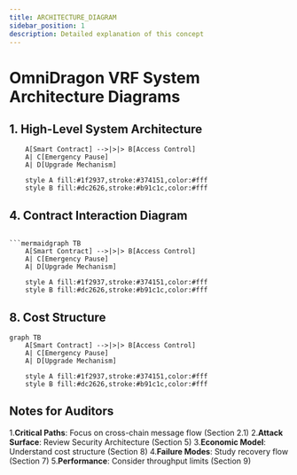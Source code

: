 ```yaml
---
title: ARCHITECTURE_DIAGRAM
sidebar_position: 1
description: Detailed explanation of this concept
---
```

# OmniDragon VRF System Architecture Diagrams

## 1. High-Level System Architecture

```mermaidgraph TB
    A[Smart Contract] -->|>|> B[Access Control]
    A| C[Emergency Pause]
    A| D[Upgrade Mechanism]
    
    style A fill:#1f2937,stroke:#374151,color:#fff
    style B fill:#dc2626,stroke:#b91c1c,color:#fff
```

## 4. Contract Interaction Diagram
```

```mermaidgraph TB
    A[Smart Contract] -->|>|> B[Access Control]
    A| C[Emergency Pause]
    A| D[Upgrade Mechanism]
    
    style A fill:#1f2937,stroke:#374151,color:#fff
    style B fill:#dc2626,stroke:#b91c1c,color:#fff
```

## 8. Cost Structure

```mermaid
graph TB
    A[Smart Contract] -->|>|> B[Access Control]
    A| C[Emergency Pause]
    A| D[Upgrade Mechanism]
    
    style A fill:#1f2937,stroke:#374151,color:#fff
    style B fill:#dc2626,stroke:#b91c1c,color:#fff
```

## Notes for Auditors

1.**Critical Paths**: Focus on cross-chain message flow (Section 2.1)
2.**Attack Surface**: Review Security Architecture (Section 5)
3.**Economic Model**: Understand cost structure (Section 8)
4.**Failure Modes**: Study recovery flow (Section 7)
5.**Performance**: Consider throughput limits (Section 9) 
